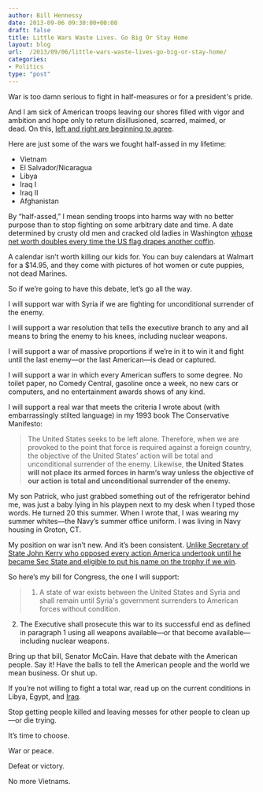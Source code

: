 ```yaml
---
author: Bill Hennessy
date: 2013-09-06 09:30:00+00:00
draft: false
title: Little Wars Waste Lives. Go Big Or Stay Home
layout: blog
url:  /2013/09/06/little-wars-waste-lives-go-big-or-stay-home/
categories:
- Politics
type: "post"
---
```


War is too damn serious to fight in half-measures or for a president's pride.

And I am sick of American troops leaving our shores filled with vigor and ambition and hope only to return disillusioned, scarred, maimed, or dead. On this, [left and right are beginning to agree](https://hennessysview.com/2013/09/05/have-you-noticed-how-political-lines-are-blurring/).

Here are just some of the wars we fought half-assed in my lifetime:



  * Vietnam
  * El Salvador/Nicaragua
  * Libya
  * Iraq I
  * Iraq II
  * Afghanistan

By “half-assed,” I mean sending troops into harms way with no better purpose than to stop fighting on some arbitrary date and time. A date determined by crusty old men and cracked old ladies in Washington [whose net worth doubles every time the US flag drapes another coffin](https://www.zerohedge.com/news/2013-09-04/these-are-7-democratic-and-3-republican-senators-who-want-start-syrian-war).

A calendar isn’t worth killing our kids for. You can buy calendars at Walmart for a $14.95, and they come with pictures of hot women or cute puppies, not dead Marines.

So if we’re going to have this debate, let’s go all the way.

I will support war with Syria if we are fighting for unconditional surrender of the enemy.

I will support a war resolution that tells the executive branch to any and all means to bring the enemy to his knees, including nuclear weapons.

I will support a war of massive proportions if we’re in it to win it and fight until the last enemy—or the last American—is dead or captured.

I will support a war in which every American suffers to some degree. No toilet paper, no Comedy Central, gasoline once a week, no new cars or computers, and no entertainment awards shows of any kind.

I will support a real war that meets the criteria I wrote about (with embarrassingly stilted language) in my 1993 book The Conservative Manifesto:


> The United States seeks to be left alone. Therefore, when we are provoked to the point that force is required against a foreign country, the objective of the United States’ action will be total and unconditional surrender of the enemy. Likewise, **the United States will not place its armed forces in harm’s way unless the objective of our action is total and unconditional surrender of the enemy.**


My son Patrick, who just grabbed something out of the refrigerator behind me, was just a baby lying in his playpen next to my desk when I typed those words. He turned 20 this summer. When I wrote that, I was wearing my summer whites—the Navy’s summer office uniform. I was living in Navy housing in Groton, CT.

My position on war isn’t new. And it’s been consistent. [Unlike Secretary of State John Kerry who opposed every action America undertook until he became Sec State and eligible to put his name on the trophy if we win](https://hennessysview.com/2013/09/04/im-crazy-dont-believe-president/).

So here’s my bill for Congress, the one I will support:


> 1. A state of war exists between the United States and Syria and shall remain until Syria's government surrenders to American forces without condition.

2. The Executive shall prosecute this war to its successful end as defined in paragraph 1 using all weapons available—or that become available—including nuclear weapons.


Bring up that bill, Senator McCain. Have that debate with the American people. Say it! Have the balls to tell the American people and the world we mean business. Or shut up.

If you’re not willing to fight a total war, read up on the current conditions in Libya, Egypt, and [Iraq](https://www.zerohedge.com/news/2013-09-05/next-hot-zone-iraq).

Stop getting people killed and leaving messes for other people to clean up—or die trying.

It’s time to choose.

War or peace.

Defeat or victory.

No more Vietnams.


